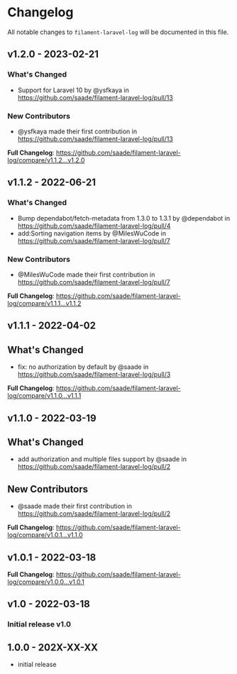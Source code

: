 # Changelog

All notable changes to `filament-laravel-log` will be documented in this file.

## v1.2.0 - 2023-02-21

### What's Changed

- Support for Laravel 10 by @ysfkaya in https://github.com/saade/filament-laravel-log/pull/13

### New Contributors

- @ysfkaya made their first contribution in https://github.com/saade/filament-laravel-log/pull/13

**Full Changelog**: https://github.com/saade/filament-laravel-log/compare/v1.1.2...v1.2.0

## v1.1.2 - 2022-06-21

### What's Changed

- Bump dependabot/fetch-metadata from 1.3.0 to 1.3.1 by @dependabot in https://github.com/saade/filament-laravel-log/pull/4
- add:Sorting navigation items by @MilesWuCode in https://github.com/saade/filament-laravel-log/pull/7

### New Contributors

- @MilesWuCode made their first contribution in https://github.com/saade/filament-laravel-log/pull/7

**Full Changelog**: https://github.com/saade/filament-laravel-log/compare/v1.1.1...v1.1.2

## v1.1.1 - 2022-04-02

## What's Changed

- fix: no authorization by default by @saade in https://github.com/saade/filament-laravel-log/pull/3

**Full Changelog**: https://github.com/saade/filament-laravel-log/compare/v1.1.0...v1.1.1

## v1.1.0 - 2022-03-19

## What's Changed

- add authorization and multiple files support by @saade in https://github.com/saade/filament-laravel-log/pull/2

## New Contributors

- @saade made their first contribution in https://github.com/saade/filament-laravel-log/pull/2

**Full Changelog**: https://github.com/saade/filament-laravel-log/compare/v1.0.1...v1.1.0

## v1.0.1 - 2022-03-18

**Full Changelog**: https://github.com/saade/filament-laravel-log/compare/v1.0.0...v1.0.1

## v1.0 - 2022-03-18

### Initial release v1.0

## 1.0.0 - 202X-XX-XX

- initial release
